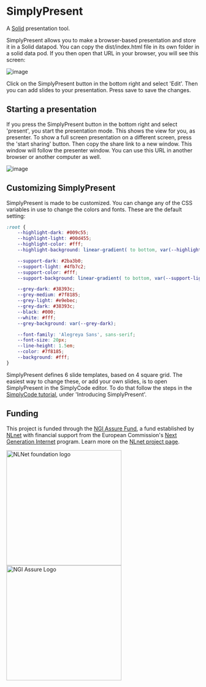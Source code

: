 # SimplyPresent

A [Solid](https://solidproject.org/) presentation tool.

SimplyPresent allows you to make a browser-based presentation and store it in a Solid datapod. You can copy the dist/index.html file in its own folder in a solid data pod. If you then open that URL in your browser, you will see this screen:

![image](https://github.com/SimplyEdit/SimplyPresent/assets/1006453/961dc5b2-e587-4d2e-a441-c3f44ba3e00e)

Click on the SimplyPresent button in the bottom right and select 'Edit'. Then you can add slides to your presentation. Press save to save the changes.

## Starting a presentation

If you press the SimplyPresent button in the bottom right and select 'present', you start the presentation mode. This shows the view for you, as presenter.
To show a full screen presentation on a different screen, press the 'start sharing' button. Then copy the share link to a new window. This window will follow the presenter window. You can use this URL in another browser or another computer as well.

![image](https://github.com/SimplyEdit/SimplyPresent/assets/1006453/f2e82818-4766-4ba1-9f5d-34c2829c4b5e)

## Customizing SimplyPresent

SimplyPresent is made to be customized. You can change any of the CSS variables in use to change the colors and fonts. These are the default setting:

```css
:root {
    --highlight-dark: #009c55;
    --highlight-light: #00d455;
    --highlight-color: #fff;
    --highlight-background: linear-gradient( to bottom, var(--highlight-light), var(--highlight-dark) );

    --support-dark: #2ba3b0;
    --support-light: #4fb7c2;
    --support-color: #fff;
    --support-background: linear-gradient( to bottom, var(--support-light), var(--support-dark) );

    --grey-dark: #38393c;
    --grey-medium: #7f8185;
    --grey-light: #e9ebec;
    --grey-dark: #38393c;
    --black: #000;
    --white: #fff;
    --grey-background: var(--grey-dark);

    --font-family: 'Alegreya Sans', sans-serif;
    --font-size: 20px;
    --line-height: 1.5em;
    --color: #7f8185;
    --background: #fff;
}
```

SimplyPresent defines 6 slide templates, based on 4 square grid. The easiest way to change these, or add your own slides, is to open SimplyPresent in the SimplyCode editor. To do that follow the steps in the [SimplyCode tutorial](https://tutorial.dev.muze.nl/), under 'Introducing SimplyPresent'.

## Funding

This project is funded through the [NGI Assure Fund](https://nlnet.nl/assure/), a fund
established by [NLnet](https://nlnet.nl) with financial support from the European Commission's
[Next Generation Internet](https://ngi.eu) program. Learn more on the [NLnet project page](https://nlnet.nl/project/SES/).

[<img src="https://nlnet.nl/logo/banner.png" alt="NLNet foundation logo" width="300" />](https://nlnet.nl/)
[<img src="https://nlnet.nl/image/logos/NGIAssure_tag.svg" alt="NGI Assure Logo" width="300" />](https://nlnet.nl/assure/)
